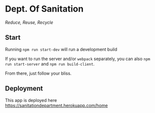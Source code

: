 # Dept. Of Sanitation

_Reduce, Reuse, Recycle_

## Start

Running `npm run start-dev` will run a development build

If you want to run the server and/or `webpack` separately, you can also
`npm run start-server` and `npm run build-client`.

From there, just follow your bliss.

## Deployment

This app is deployed here https://sanitationdepartment.herokuapp.com/home
